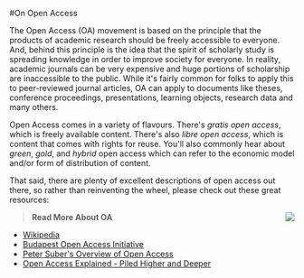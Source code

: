 #On Open Access

The Open Access (OA) movement is based on the principle that the products of academic research should be freely accessible to everyone. And, behind this principle is the idea that the spirit of scholarly study is spreading knowledge in order to improve society for everyone. In reality, academic journals can be very expensive and huge portions of scholarship are inaccessible to the public. While it's fairly common for folks to apply this to peer-reviewed journal articles, OA can apply to documents like theses, conference proceedings, presentations, learning objects, research data and many others. 

Open Access comes in a variety of flavours. There's *gratis open access*, which is freely available content. There's also *libre open access*, which is content that comes with rights for reuse. You'll also commonly hear about *green*, *gold*, and *hybrid* open access which can refer to the economic model and/or form of distribution of content. 

That said, there are plenty of excellent descriptions of open access out there, so rather than reinventing the wheel, please check out these great resources:

>**Read More About OA** <img src="http://media.lib.unb.ca/openaccess/images/oa_plos_trans.png" style="float:right;"/> 
- [Wikipedia](https://en.wikipedia.org/wiki/Open_access)
- [Budapest Open Access Initiative](http://www.budapestopenaccessinitiative.org/)
- [Peter Suber's Overview of Open Access](http://legacy.earlham.edu/~peters/fos/overview.htm)
- [Open Access Explained - Piled Higher and Deeper](https://www.youtube.com/watch?v=L5rVH1KGBCY)


